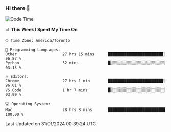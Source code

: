 ### Hi there 👋


<!--START_SECTION:waka-->
![Code Time](http://img.shields.io/badge/Code%20Time-1%2C614%20hrs%205%20mins-blue)

📊 **This Week I Spent My Time On** 

```text
🕑︎ Time Zone: America/Toronto

💬 Programming Languages: 
Other                    27 hrs 15 mins      ████████████████████████░   96.87 % 
Python                   52 mins             █░░░░░░░░░░░░░░░░░░░░░░░░   03.13 % 

🔥 Editors: 
Chrome                   27 hrs 1 min        ████████████████████████░   96.01 % 
VS Code                  1 hr 7 mins         █░░░░░░░░░░░░░░░░░░░░░░░░   03.99 % 

💻 Operating System: 
Mac                      28 hrs 8 mins       █████████████████████████   100.00 % 
```


 Last Updated on 31/01/2024 00:39:24 UTC
<!--END_SECTION:waka-->

<!--
**SillyPasty/SillyPasty** is a ✨ _special_ ✨ repository because its `README.md` (this file) appears on your GitHub profile.

Here are some ideas to get you started:

- 🔭 I’m currently working on ...
- 🌱 I’m currently learning ...
- 👯 I’m looking to collaborate on ...
- 🤔 I’m looking for help with ...
- 💬 Ask me about ...
- 📫 How to reach me: ...
- 😄 Pronouns: ...
- ⚡ Fun fact: ...
-->


